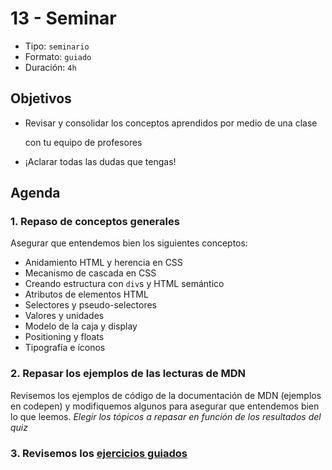 # 13 - Seminar

* Tipo: `seminario`
* Formato: `guiado`
* Duración: `4h`

## Objetivos

* Revisar y consolidar los conceptos aprendidos por medio de una clase

  con tu equipo de profesores

* ¡Aclarar todas las dudas que tengas!

## Agenda

### 1. Repaso de conceptos generales

Asegurar que entendemos bien los siguientes conceptos:

* Anidamiento HTML y herencia en CSS
* Mecanismo de cascada en CSS
* Creando estructura con `div`s y HTML semántico
* Atributos de elementos HTML
* Selectores y pseudo-selectores
* Valores y unidades
* Modelo de la caja y display
* Positioning y floats
* Tipografía e íconos

### 2. Repasar los ejemplos de las lecturas de MDN

Revisemos los ejemplos de código de la documentación de MDN \(ejemplos en codepen\) y modifiquemos algunos para asegurar que entendemos bien lo que leemos. _Elegir los tópicos a repasar en función de los resultados del quiz_

### 3. Revisemos los [ejercicios guiados](https://github.com/cemsbr/curricula-js/tree/497e00c1436397b61e987bd3c548bc0f496d90e8/03-interactive-site/00-html-and-css/13-seminar/14-guided-exercises/README.md)

